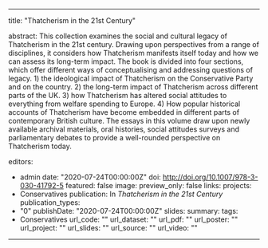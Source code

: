 ---
title: "Thatcherism in the 21st Century"

abstract: This collection examines the social and cultural legacy of Thatcherism in the 21st century. Drawing upon perspectives from a range of disciplines, it considers how Thatcherism manifests itself today and how we can assess its long-term impact. The book is divided into four sections, which offer different ways of conceptualising and addressing questions of legacy. 1) the ideological impact of Thatcherism on the Conservative Party and on the country. 2) the long-term impact of Thatcherism across different parts of the UK. 3) how Thatcherism has altered social attitudes to everything from welfare spending to Europe. 4) How popular historical accounts of Thatcherism have become embedded in different parts of contemporary British culture. The essays in this volume draw upon newly available archival materials, oral histories, social attitudes surveys and parliamentary debates to provide a well-rounded perspective on Thatcherism today.

editors:
- admin
date: "2020-07-24T00:00:00Z"
doi: http://doi.org/10.1007/978-3-030-41792-5
featured: false
image:
  preview_only: false
links:
projects:
- Conservatives
publication: In *Thatcherism in the 21st Century*
publication_types:
- "0"
publishDate: "2020-07-24T00:00:00Z"
slides: 
summary:
tags:
- Conservatives
url_code: ""
url_dataset: ""
url_pdf: ""
url_poster: ""
url_project: ""
url_slides: ""
url_source: ""
url_video: ""
------